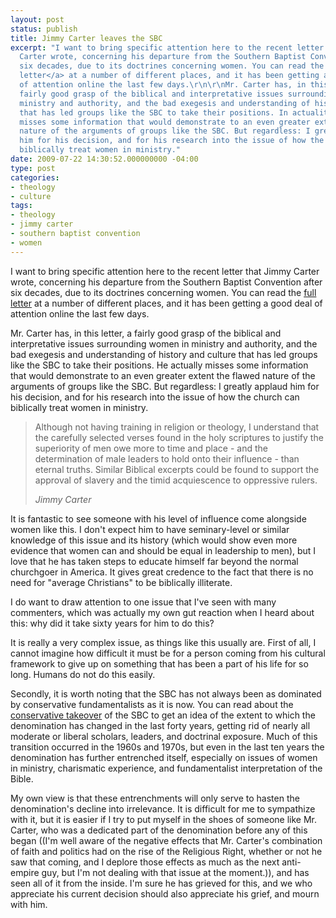 ```yaml
---
layout: post
status: publish
title: Jimmy Carter leaves the SBC
excerpt: "I want to bring specific attention here to the recent letter that Jimmy
  Carter wrote, concerning his departure from the Southern Baptist Convention after
  six decades, due to its doctrines concerning women. You can read the <a href=\"http://www.guardian.co.uk/commentisfree/2009/jul/12/jimmy-carter-womens-rights-equality\">full
  letter</a> at a number of different places, and it has been getting a good deal
  of attention online the last few days.\r\n\r\nMr. Carter has, in this letter, a
  fairly good grasp of the biblical and interpretative issues surrounding women in
  ministry and authority, and the bad exegesis and understanding of history and culture
  that has led groups like the SBC to take their positions. In actuality, he actually
  misses some information that would demonstrate to an even greater extent the flawed
  nature of the arguments of groups like the SBC. But regardless: I greatly applaud
  him for his decision, and for his research into the issue of how the church can
  biblically treat women in ministry."
date: 2009-07-22 14:30:52.000000000 -04:00
type: post
categories:
- theology
- culture
tags:
- theology
- jimmy carter
- southern baptist convention
- women
---
```

I want to bring specific attention here to the recent letter that Jimmy Carter wrote, concerning his departure from the Southern Baptist Convention after six decades, due to its doctrines concerning women. You can read the <a href="http://www.guardian.co.uk/commentisfree/2009/jul/12/jimmy-carter-womens-rights-equality">full letter</a> at a number of different places, and it has been getting a good deal of attention online the last few days.

Mr. Carter has, in this letter, a fairly good grasp of the biblical and interpretative issues surrounding women in ministry and authority, and the bad exegesis and understanding of history and culture that has led groups like the SBC to take their positions. He actually misses some information that would demonstrate to an even greater extent the flawed nature of the arguments of groups like the SBC. But regardless: I greatly applaud him for his decision, and for his research into the issue of how the church can biblically treat women in ministry.

<blockquote><p>Although not having training in religion or theology, I understand that the carefully selected verses found in the holy scriptures to justify the superiority of men owe more to time and place - and the determination of male leaders to hold onto their influence - than eternal truths. Similar Biblical excerpts could be found to support the approval of slavery and the timid acquiescence to oppressive rulers.</p><cite>Jimmy Carter</cite></blockquote>

It is fantastic to see someone with his level of influence come alongside women like this. I don't expect him to have seminary-level or similar knowledge of this issue and its history (which would show even more evidence that women can and should be equal in leadership to men), but I love that he has taken steps to educate himself far beyond the normal churchgoer in America. It gives great credence to the fact that there is no need for "average Christians" to be biblically illiterate.

I do want to draw attention to one issue that I've seen with many commenters, which was actually my own gut reaction when I heard about this: why did it take sixty years for him to do this?

It is really a very complex issue, as things like this usually are. First of all, I cannot imagine how difficult it must be for a person coming from his cultural framework to give up on something that has been a part of his life for so long. Humans do not do this easily.

Secondly, it is worth noting that the SBC has not always been as dominated by conservative fundamentalists as it is now. You can read about the <a href="http://en.wikipedia.org/wiki/Southern_Baptist_Convention_Conservative_Resurgence/Fundamentalist_Takeover">conservative takeover</a> of the SBC to get an idea of the extent to which the denomination has changed in the last forty years, getting rid of nearly all moderate or liberal scholars, leaders, and doctrinal exposure. Much of this transition occurred in the 1960s and 1970s, but even in the last ten years the denomination has further entrenched itself, especially on issues of women in ministry, charismatic experience, and fundamentalist interpretation of the Bible.

My own view is that these entrenchments will only serve to hasten the denomination's decline into irrelevance. It is difficult for me to sympathize with it, but it is easier if I try to put myself in the shoes of someone like Mr. Carter, who was a dedicated part of the denomination before any of this began ((I'm well aware of the negative effects that Mr. Carter's combination of faith and politics had on the rise of the Religious Right, whether or not he saw that coming, and I deplore those effects as much as the next anti-empire guy, but I'm not dealing with that issue at the moment.)), and has seen all of it from the inside. I'm sure he has grieved for this, and we who appreciate his current decision should also appreciate his grief, and mourn with him.
